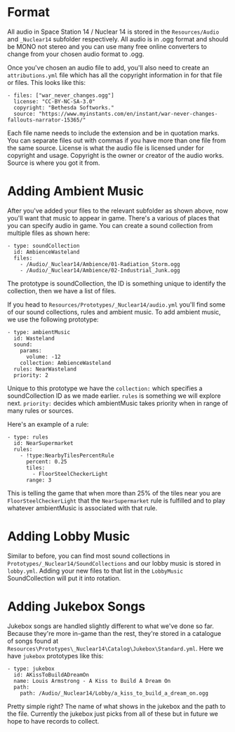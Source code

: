 # Format
All audio in Space Station 14 / Nuclear 14 is stored in the `Resources/Audio` and `_Nuclear14` subfolder respectively. All audio is in .ogg format and should be MONO not stereo and you can use many free online converters to change from your chosen audio format to .ogg.

Once you've chosen an audio file to add, you'll also need to create an `attributions.yml` file which has all the copyright information in for that file or files. This looks like this:
```
- files: ["war_never_changes.ogg"]
  license: "CC-BY-NC-SA-3.0"
  copyright: "Bethesda Softworks."
  source: "https://www.myinstants.com/en/instant/war-never-changes-fallouts-narrator-15365/"
```
Each file name needs to include the extension and be in quotation marks. You can separate files out with commas if you have more than one file from the same source.
License is what the audio file is licensed under for copyright and usage.
Copyright is the owner or creator of the audio works.
Source is where you got it from.

# Adding Ambient Music
After you've added your files to the relevant subfolder as shown above, now you'll want that music to appear in game. There's a various of places that you can specify audio in game. 
You can create a sound collection from multiple files as shown here:
```
- type: soundCollection
  id: AmbienceWasteland
  files:
    - /Audio/_Nuclear14/Ambience/01-Radiation_Storm.ogg
    - /Audio/_Nuclear14/Ambience/02-Industrial_Junk.ogg
```
The prototype is soundCollection, the ID is something unique to identify the collection, then we have a list of files.

If you head to `Resources/Prototypes/_Nuclear14/audio.yml` you'll find some of our sound collections, rules and ambient music.
To add ambient music, we use the following prototype:
```
- type: ambientMusic
  id: Wasteland
  sound:
    params:
      volume: -12
    collection: AmbienceWasteland
  rules: NearWasteland
  priority: 2
```
Unique to this prototype we have the `collection:` which specifies a soundCollection ID as we made earlier.
`rules` is something we will explore next. `priority:` decides which ambientMusic takes priority when in range of many rules or sources.

Here's an example of a rule:
```
- type: rules
  id: NearSupermarket
  rules:
    - !type:NearbyTilesPercentRule
      percent: 0.25
      tiles:
        - FloorSteelCheckerLight
      range: 3
```
This is telling the game that when more than 25% of the tiles near you are `FloorSteelCheckerLight` that the `NearSupermarket` rule is fulfilled and to play whatever ambientMusic is associated with that rule.

# Adding Lobby Music
Similar to before, you can find most sound collections in `Prototypes/_Nuclear14/SoundCollections` and our lobby music is stored in `lobby.yml`. Adding your new files to that list in the `LobbyMusic` SoundCollection will put it into rotation.

# Adding Jukebox Songs
Jukebox songs are handled slightly different to what we've done so far. Because they're more in-game than the rest, they're stored in a catalogue of songs found at `Resources\Prototypes\_Nuclear14\Catalog\Jukebox\Standard.yml`. Here we have `jukebox` prototypes like this:
```
- type: jukebox
  id: AKissToBuildADreamOn
  name: Louis Armstrong - A Kiss to Build A Dream On
  path:
    path: /Audio/_Nuclear14/Lobby/a_kiss_to_build_a_dream_on.ogg
```
Pretty simple right? The name of what shows in the jukebox and the path to the file. Currently the jukebox just picks from all of these but in future we hope to have records to collect.